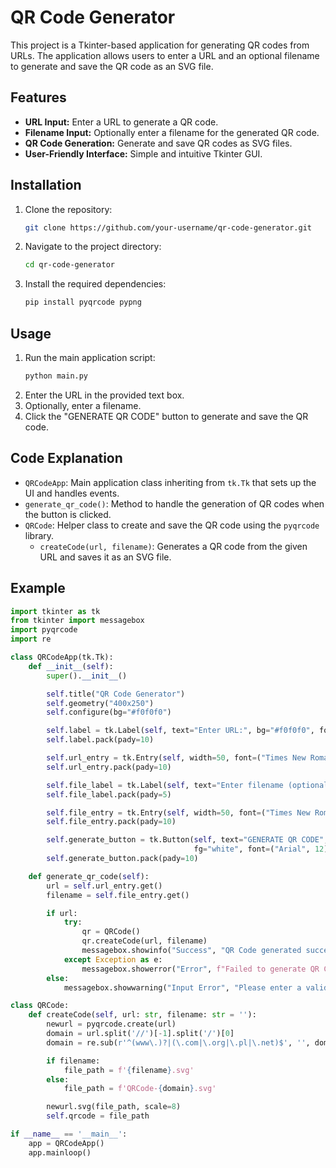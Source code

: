 # QR Code Generator

This project is a Tkinter-based application for generating QR codes from URLs. The application allows users to enter a URL and an optional filename to generate and save the QR code as an SVG file.

## Features

- **URL Input:** Enter a URL to generate a QR code.
- **Filename Input:** Optionally enter a filename for the generated QR code.
- **QR Code Generation:** Generate and save QR codes as SVG files.
- **User-Friendly Interface:** Simple and intuitive Tkinter GUI.

## Installation

1. Clone the repository:
    ```sh
    git clone https://github.com/your-username/qr-code-generator.git
    ```
2. Navigate to the project directory:
    ```sh
    cd qr-code-generator
    ```
3. Install the required dependencies:
    ```sh
    pip install pyqrcode pypng
    ```

## Usage

1. Run the main application script:
    ```sh
    python main.py
    ```
2. Enter the URL in the provided text box.
3. Optionally, enter a filename.
4. Click the "GENERATE QR CODE" button to generate and save the QR code.

## Code Explanation

- `QRCodeApp`: Main application class inheriting from `tk.Tk` that sets up the UI and handles events.
- `generate_qr_code()`: Method to handle the generation of QR codes when the button is clicked.
- `QRCode`: Helper class to create and save the QR code using the `pyqrcode` library.
  - `createCode(url, filename)`: Generates a QR code from the given URL and saves it as an SVG file.

## Example

```python
import tkinter as tk
from tkinter import messagebox
import pyqrcode
import re

class QRCodeApp(tk.Tk):
    def __init__(self):
        super().__init__()

        self.title("QR Code Generator")
        self.geometry("400x250")
        self.configure(bg="#f0f0f0")

        self.label = tk.Label(self, text="Enter URL:", bg="#f0f0f0", font=("Arial", 14))
        self.label.pack(pady=10)

        self.url_entry = tk.Entry(self, width=50, font=("Times New Roman", 12))
        self.url_entry.pack(pady=10)

        self.file_label = tk.Label(self, text="Enter filename (optional):", bg="#f0f0f0", font=("Arial", 14))
        self.file_label.pack(pady=5)

        self.file_entry = tk.Entry(self, width=50, font=("Times New Roman", 12))
        self.file_entry.pack(pady=10)

        self.generate_button = tk.Button(self, text="GENERATE QR CODE", command=self.generate_qr_code, bg="#4CAF50",
                                         fg="white", font=("Arial", 12))
        self.generate_button.pack(pady=10)

    def generate_qr_code(self):
        url = self.url_entry.get()
        filename = self.file_entry.get()

        if url:
            try:
                qr = QRCode()
                qr.createCode(url, filename)
                messagebox.showinfo("Success", "QR Code generated successfully!")
            except Exception as e:
                messagebox.showerror("Error", f"Failed to generate QR Code: {e}")
        else:
            messagebox.showwarning("Input Error", "Please enter a valid URL.")

class QRCode:
    def createCode(self, url: str, filename: str = ''):
        newurl = pyqrcode.create(url)
        domain = url.split('//')[-1].split('/')[0]
        domain = re.sub(r'^(www\.)?|(\.com|\.org|\.pl|\.net)$', '', domain)

        if filename:
            file_path = f'{filename}.svg'
        else:
            file_path = f'QRCode-{domain}.svg'

        newurl.svg(file_path, scale=8)
        self.qrcode = file_path

if __name__ == '__main__':
    app = QRCodeApp()
    app.mainloop()
